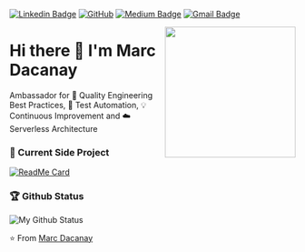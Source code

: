 [![Linkedin Badge](https://img.shields.io/badge/-LinkedIn-blue?style=flat-square&logo=Linkedin&logoColor=white&link=https://au.linkedin.com/in/marcdacanay//)](https://au.linkedin.com/in/marcdacanay/)
[![GitHub](https://img.shields.io/badge/-GitHub-181717?style=flat&logo=github&link=https://github.com/marcdacz)](https://github.com/marcdacz)
[![Medium Badge](https://img.shields.io/badge/-Medium-000?style=flat-square&logo=Medium&logoColor=white&&link=https://medium.com/@mdacanay)](https://medium.com/@mdacanay)
[![Gmail Badge](https://img.shields.io/badge/-Gmail-c14438?style=flat-square&logo=Gmail&logoColor=white&link=mailto:mdacanay@gmail.com)](mailto:mdacanay@gmail.com)

<!--<img align='right' src='https://user-images.githubusercontent.com/5713670/87202985-820dcb80-c2b6-11ea-9f56-7ec461c497c3.gif' width='250"'>-->
<img align='right' src="https://media.giphy.com/media/M9gbBd9nbDrOTu1Mqx/giphy.gif" width="230">

# Hi there 👋 I'm Marc Dacanay

Ambassador for 📣 Quality Engineering Best Practices, 🤖 Test Automation, 💡 Continuous Improvement and ☁️ Serverless Architecture

### 🔭 Current Side Project
[![ReadMe Card](https://github-readme-stats.vercel.app/api/pin/?username=marcdacz&repo=data-driven-test)](https://github.com/marcdacz/data-driven-test)

### 🏆 Github Status
![My Github Status](https://github-readme-stats.vercel.app/api?username=marcdacz&show_icons=true&hide_border=true)

<!--
**marcdacz/marcdacz** is a ✨ _special_ ✨ repository because its `README.md` (this file) appears on your GitHub profile.

Here are some ideas to get you started:

- 🔭 I’m currently working on ...
- 🌱 I’m currently learning ...
- 👯 I’m looking to collaborate on ...
- 🤔 I’m looking for help with ...
- 💬 Ask me about ...
- 📫 How to reach me: ...
- 😄 Pronouns: ...
- ⚡ Fun fact: ...
-->

⭐️ From [Marc Dacanay](https://github.com/marcdacz)
